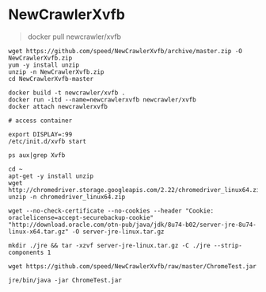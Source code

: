 # NewCrawlerXvfb


> docker pull newcrawler/xvfb


    wget https://github.com/speed/NewCrawlerXvfb/archive/master.zip -O NewCrawlerXvfb.zip
    yum -y install unzip
    unzip -n NewCrawlerXvfb.zip
    cd NewCrawlerXvfb-master
    
    docker build -t newcrawler/xvfb .
    docker run -itd --name=newcrawlerxvfb newcrawler/xvfb
    docker attach newcrawlerxvfb
    
    # access container
    
    export DISPLAY=:99
    /etc/init.d/xvfb start
    
    ps aux|grep Xvfb
    
    cd ~
    apt-get -y install unzip
    wget http://chromedriver.storage.googleapis.com/2.22/chromedriver_linux64.zip
    unzip -n chromedriver_linux64.zip

    wget --no-check-certificate --no-cookies --header "Cookie: oraclelicense=accept-securebackup-cookie"  "http://download.oracle.com/otn-pub/java/jdk/8u74-b02/server-jre-8u74-linux-x64.tar.gz" -O server-jre-linux.tar.gz
    
    mkdir ./jre && tar -xzvf server-jre-linux.tar.gz -C ./jre --strip-components 1
    
    wget https://github.com/speed/NewCrawlerXvfb/raw/master/ChromeTest.jar
    
    jre/bin/java -jar ChromeTest.jar
